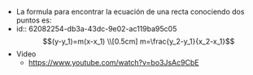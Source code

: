 - La formula para encontrar la ecuación de una recta conociendo dos puntos es:
- id:: 62082254-db3a-43dc-9e02-ac119ba95c05
  $$(y-y_1)=m(x-x_1) \\[0.5cm]  m=\frac{y_2-y_1}{x_2-x_1}$$
- Video
	- https://www.youtube.com/watch?v=bo3JsAc9CbE